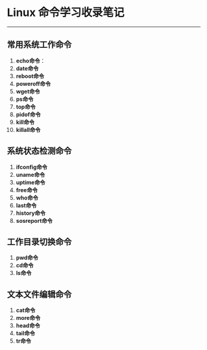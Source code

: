 # Linux 命令学习收录笔记
---
## 常用系统工作命令
1. **echo命令**：
2. **date命令**
3. **reboot命令**
4. **poweroff命令**
5. **wget命令**
6. **ps命令**
7. **top命令**
8. **pidof命令**
9. **kill命令**
10. **killall命令**

## 系统状态检测命令
1. **ifconfig命令**
2. **uname命令**
3. **uptime命令**
4. **free命令**
5. **who命令**
6. **last命令**
7. **history命令**
8. **sosreport命令**

## 工作目录切换命令
1. **pwd命令**
2. **cd命令**
3. **ls命令**

## 文本文件编辑命令
1. **cat命令**
2. **more命令**
3. **head命令**
4. **tail命令**
5. **tr命令**
